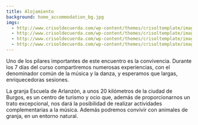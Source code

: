```yaml
---
title: Alojamiento
background: home_accommodation_bg.jpg
imgs:
  - http://www.crisoldecuerda.com/wp-content/themes/crisoltemplate/images/granja3.jpg
  - http://www.crisoldecuerda.com/wp-content/themes/crisoltemplate/images/granja1.jpg
  - http://www.crisoldecuerda.com/wp-content/themes/crisoltemplate/images/granja2.jpg
  - http://www.crisoldecuerda.com/wp-content/themes/crisoltemplate/images/granja4.jpg
---
```


Uno de los pilares importantes de este encuentro es la convivencia. Durante los 7 días del curso compartiremos numerosas experiencias, con el denominador común de la música y la danza, y esperamos que largas, enriquecedoras sesiones.

La granja Escuela de Arlanzón, a unos 20 kilómetros de la ciudad de Burgos, es un centro de turismo y ocio que, además de proporcionarnos un trato excepcional, nos dará la posibilidad de realizar actividades complementarias a la música. Además podremos convivir con animales de granja, en un entorno natural.
